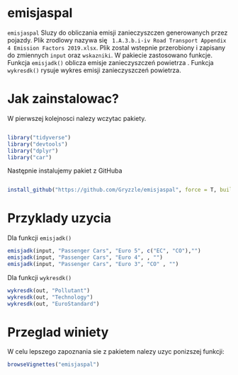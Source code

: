 # emisjaspal

`emisjaspal` Sluzy do obliczania emisji zanieczyszczen generowanych przez pojazdy.
Plik zrodlowy nazywa się `` 1.A.3.b.i-iv Road Transport Appendix 4 Emission Factors 2019.xlsx``.
Plik zostal wstepnie przerobiony i zapisany do zmiennych ``input`` oraz ``wskazniki``.
W pakiecie zastosowano funkcje.
Funkcja ``emisjadk()`` oblicza emisje zanieczyszczeń powietrza .
Funkcja ``wykresdk()`` rysuje wykres emisji zanieczyszczeń powietrza.

# Jak zainstalowac?

W pierwszej kolejnosci nalezy wczytac pakiety.

```r

library("tidyverse")
library("devtools")
library("dplyr")
library("car")

```

Następnie instalujemy pakiet z GitHuba

```r

install_github("https://github.com/Gryzzle/emisjaspal", force = T, build_vignettes = T)

```

# Przyklady uzycia

Dla funkcji ``emisjadk()``

```r
emisjadk(input, "Passenger Cars", "Euro 5", c("EC", "CO"),"")
emisjadk(input, "Passenger Cars", "Euro 4", , "")
emisjadk(input, "Passenger Cars", "Euro 3", "CO" , "")
```

Dla funkcji ``wykresdk()``

```r
wykresdk(out, "Pollutant")
wykresdk(out, "Technology")
wykresdk(out, "EuroStandard")
```

# Przeglad winiety

W celu lepszego zapoznania sie z pakietem nalezy uzyc ponizszej funkcji:

```r
browseVignettes("emisjaspal")
```
